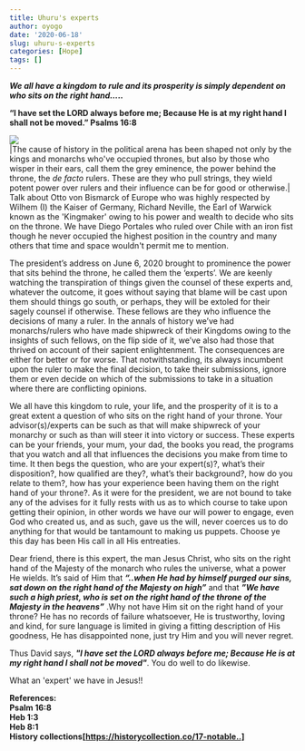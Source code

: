 ```yaml
---
title: Uhuru's experts
author: oyogo
date: '2020-06-18'
slug: uhuru-s-experts
categories: [Hope]
tags: []
---
```


_**We all have a kingdom to rule and its prosperity is simply dependent on who sits on the right hand…..**_

**“I have set the LORD always before me; Because He is at my right hand I shall not be moved.” Psalms 16:8**

![](/images/eminence_grise.jpg)  
|The cause of history in the political arena has been shaped not only by the kings and monarchs who've occupied thrones,
but also by those who wisper in their ears,
call them the grey eminence, the power behind the throne,  the _de facto_  rulers. These are they who pull strings, they wield potent power over rulers and their                   influence can be for good or otherwise.|
Talk about Otto von Bismarck of Europe who was highly respected by Wilhem (I) the Kaiser of Germany, Richard Neville, the Earl of Warwick known as the 'Kingmaker' owing to his power and wealth
to decide who sits on the throne. We have Diego Portales who ruled over Chile with an iron fist though he never occupied the highest position in the country and many others that time
and space wouldn't permit me to mention. 

The president’s address on June 6, 2020 brought to prominence the power that sits behind the throne, he called them the ‘experts’.  We are keenly watching the transpiration of things given the counsel  of these experts and, whatever the outcome, it goes without saying that blame will be cast upon them should things go south, or perhaps, they will be extoled for their sagely counsel if otherwise. These fellows are they who influence the decisions of many a ruler. In the annals of history we’ve had monarchs/rulers who have made shipwreck of their Kingdoms owing to the insights of such fellows, on the flip side of it, we’ve also had those that thrived on account of their sapient enlightenment. The consequences are either for better or for worse. That notwithstanding, its always incumbent upon the ruler to make the final decision, to take their submissions, ignore them or even decide on which of the submissions to take in a situation where there are conflicting opinions.  

We all have this kingdom to rule, your life, and the prosperity of it is to a great extent a question of who sits on the right hand of your throne. Your advisor(s)/experts can be such as that will make shipwreck of your monarchy or such as than will steer it into victory or success. These experts can be your friends, your mum, your dad, the books you read, the programs that you watch and all that influences the decisions you make from time to time. It then begs the question, who are your expert(s)?,  what’s their disposition?, how qualified are they?, what’s their background?, how do you relate to them?, how has your experience been having them on the right hand of your throne?.  As it were for the president, we are not bound to take any of the advises for it fully rests with us as to which course to take upon getting their opinion, in other words we have our will power to engage, even God who created us, and as such, gave us the will, never coerces us to do anything for that would be tantamount to making us puppets. Choose ye this day has been His call in all His entreaties.   

Dear friend, there is this expert, the man Jesus Christ, who sits on the right hand of the Majesty of the monarch who rules the universe, what a power He wields. It’s said of Him that _**“..when He had by himself purged our sins, sat down on the right hand of the Majesty on high”**_ and that _**”We have such a high priest, who is set on the right hand of the throne of the Majesty in the heavens”**_ .Why not have Him sit on the right hand of your throne? He has no records of failure whatsoever, He is trustworthy, loving and kind, for sure language is limited in giving a fitting description of His goodness, He has disappointed none, just try Him and you will never regret.  

Thus David says, _**"I have set the LORD always before me; Because He is at my right hand I shall not be moved"**_. You do well to do likewise.    

What an 'expert' we have in Jesus!!   


**References:**  
**Psalm 16:8**    
**Heb 1:3**    
**Heb 8:1**    
**History collections[https://historycollection.co/17-notable..]**  

